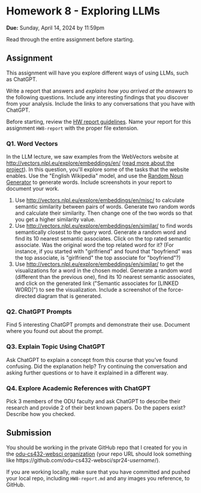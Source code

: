 # Homework 8 - Exploring LLMs
**Due:** Sunday, April 14, 2024 by 11:59pm

Read through the entire assignment before starting.  

## Assignment

This assignment will have you explore different ways of using LLMs, such as ChatGPT.  

Write a report that answers and *explains how you arrived at the answers* to the following questions.  Include any interesting findings that you discover from your analysis.  Include the links to any conversations that you have with ChatGPT.
 
Before starting, review the [HW report guidelines](getting-started/reports.md).  Name your report for this assignment `HW8-report` with the proper file extension. 

### Q1. Word Vectors

In the LLM lecture, we saw examples from the WebVectors website at <http://vectors.nlpl.eu/explore/embeddings/en/> ([read more about the project](http://vectors.nlpl.eu/explore/embeddings/en/about/)). In this question, you'll explore some of the tasks that the website enables. Use the "English Wikipedia" model, and use the [Random Noun Generator](https://randomwordgenerator.com/noun.php) to generate words.  Include screenshots in your report to document your work.

1. Use <http://vectors.nlpl.eu/explore/embeddings/en/misc/> to calculate semantic similarity between pairs of words.  Generate two random words and calculate their similarity.  Then change one of the two words so that you get a higher similarity value.
2. Use <http://vectors.nlpl.eu/explore/embeddings/en/similar/> to find words semantically closest to the query word. Generate a random word and find its 10 nearest semantic associates.  Click on the top rated semantic associate. Was the original word the top related word for it?  (For instance, if you started with "girlfriend" and found that "boyfriend" was the top associate, is "girlfriend" the top associate for "boyfriend"?)
3. Use <http://vectors.nlpl.eu/explore/embeddings/en/similar/> to get the visualizations for a word in the chosen model.  Generate a random word (different than the previous one), find its 10 nearest semantic associates, and click on the generated link ("Semantic associates for [LINKED WORD]") to see the visualization.  Include a screenshot of the force-directed diagram that is generated.

### Q2. ChatGPT Prompts

Find 5 interesting ChatGPT prompts and demonstrate their use. Document where you found out about the prompt.

### Q3. Explain Topic Using ChatGPT

Ask ChatGPT to explain a concept from this course that you’ve found confusing. Did the explanation help? Try continuing the conversation and asking further questions or to have it explained in a different way. 

### Q4. Explore Academic References with ChatGPT

Pick 3 members of the ODU faculty and ask ChatGPT to describe their research and provide 2 of their best known papers. Do the papers exist? Describe how you checked. 

## Submission

You should be working in the private GitHub repo that I created for you in the [odu-cs432-websci organization](https://github.com/odu-cs432-websci/) (your repo URL should look something like https<nolink>://github.com/odu-cs432-websci/spr24-*username*/). 

If you are working locally, make sure that you have committed and pushed your local repo, including `HW8-report.md` and any images you reference, to GitHub. 
